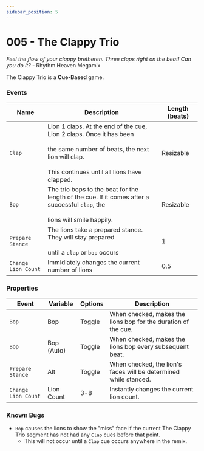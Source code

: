 ```yaml
---
sidebar_position: 5
---
```

# 005 - The Clappy Trio

*Feel the flow of your clappy bretheren. Three claps right on the beat! Can you do it?* - Rhythm Heaven Megamix

The Clappy Trio is a **Cue-Based** game.

### Events

|Name|Description|Length (beats)|
|---|---|---|
|`Clap`|Lion 1 claps. At the end of the cue, Lion 2 claps. Once it has been <br></br> the same number of beats, the next lion will clap.<br></br> This continues until all lions have clapped.|Resizable|
|`Bop`|The trio bops to the beat for the length of the cue. If it comes after a successful `clap`, the <br></br>lions will smile happily.|Resizable|
|`Prepare Stance`|The lions take a prepared stance. They will stay prepared<br></br> until a `clap` or `bop` occurs|1|
|`Change Lion Count`|Immidiately changes the current number of lions|0.5|

### Properties

|Event|Variable|Options|Description|
|---|---|---|---|
|`Bop`|Bop|Toggle|When checked, makes the lions bop for the duration of the cue.|
|`Bop`|Bop (Auto)|Toggle|When checked, makes the lions bop every subsequent beat.|
|`Prepare Stance`|Alt|Toggle|When checked, the lion's faces will be determined while stanced.|
|`Change Lion Count`|Lion Count|3-8|Instantly changes the current lion count.|

### Known Bugs
- `Bop` causes the lions to show the "miss" face if the current The Clappy Trio segment has not had any `Clap` cues before that point.
	- This will not occur until a `Clap` cue occurs anywhere in the remix.
